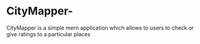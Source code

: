 # CityMapper-
CityMapper is a simple mern application which allows to users to check or give ratings to a particular places
